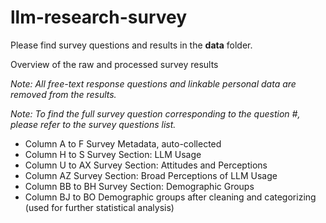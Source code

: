 # llm-research-survey
Please find survey questions and results in the **data** folder.

Overview of the raw and processed survey results		

*Note: All free-text response questions and linkable personal data are removed from the results.* 

*Note: To find the full survey question corresponding to the question #, please refer to the survey questions list.*	
		
- Column A to F	Survey Metadata, auto-collected	
- Column H to S	Survey Section: LLM Usage	
- Column U to AX	Survey Section: Attitudes and Perceptions	
- Column AZ	Survey Section: Broad Perceptions of LLM Usage	
- Column BB to BH	Survey Section: Demographic Groups	
- Column BJ to BO	Demographic groups after cleaning and categorizing (used for further statistical analysis)
